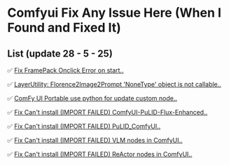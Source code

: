 # Comfyui Fix Any Issue Here (When I Found and Fixed It)

## List (update 28 - 5 - 25)

✅ [Fix FramePack Onclick Error on start..](issue/Fix%20FramePack%20error%20on%20oneclick%20start.mdd)

✅ [LayerUtility: Florence2Image2Prompt 'NoneType' object is not callable..](issue/LayerUtility%3A%20Florence2Image2Prompt%20'NoneType'%20object%20is%20not%20callable.md)

✅ [ComFy UI Portable use python for update custom node..](issue/ComFy%20UI%20Portable%20use%20python%20for%20update%20custom%20node.md)

✅ [Fix Can't install (IMPORT FAILED) ComfyUI-PuLID-Flux-Enhanced..](issue/Fix%20Can't%20install%20(IMPORT%20FAILED)%20ComfyUI-PuLID-Flux-Enhanced.md)

✅ [Fix Can't install (IMPORT FAILED) PuLID_ComfyUI..](issue/Fix%20Can't%20install%20(IMPORT%20FAILED)%20PuLID_ComfyUI.md)

✅ [Fix Can't install (IMPORT FAILED) VLM nodes in ComfyUI..](issue/Fix%20Can't%20install%20(IMPORT%20FAILED)%20VLM%20nodes%20in%20ComfyUI.md)

✅ [Fix Can't install (IMPORT FAILED) ReActor nodes in ComfyUI..](issue/Fix%20Can't%20install%20(IMPORT%20FAILED)%20ReActor%20nodes%20in%20ComfyUI.md)





